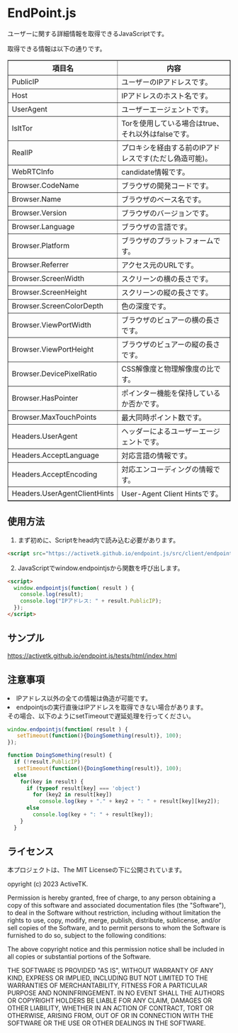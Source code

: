 <link rel="stylesheet" href="https://activetk.github.io/endpoint.js/lib/bootstrap-4.1.3.min.css">

# EndPoint.js

ユーザーに関する詳細情報を取得できるJavaScriptです。

取得できる情報は以下の通りです。

<table border="1" class="table table-striped">
<tbody><tr><th>項目名</th><th>内容</th></tr>
<tr><td>PublicIP</td><td>ユーザーのIPアドレスです。</td></tr>
<tr><td>Host</td><td>IPアドレスのホスト名です。</td></tr>
<tr><td>UserAgent</td><td>ユーザーエージェントです。</td></tr>
<tr><td>IsItTor</td><td>Torを使用している場合はtrue、それ以外はfalseです。</td></tr>
<tr><td>RealIP</td><td>プロキシを経由する前のIPアドレスです(ただし偽造可能)。</td></tr>
<tr><td>WebRTCInfo</td><td>candidate情報です。</td></tr>
<tr><td>Browser.CodeName</td><td>ブラウザの開発コードです。</td></tr>
<tr><td>Browser.Name</td><td>ブラウザのベース名です。</td></tr>
<tr><td>Browser.Version</td><td>ブラウザのバージョンです。</td></tr>
<tr><td>Browser.Language</td><td>ブラウザの言語です。</td></tr>
<tr><td>Browser.Platform</td><td>ブラウザのプラットフォームです。</td></tr>
<tr><td>Browser.Referrer</td><td>アクセス元のURLです。</td></tr>
<tr><td>Browser.ScreenWidth</td><td>スクリーンの横の長さです。</td></tr>
<tr><td>Browser.ScreenHeight</td><td>スクリーンの縦の長さです。</td></tr>
<tr><td>Browser.ScreenColorDepth</td><td>色の深度です。</td></tr>
<tr><td>Browser.ViewPortWidth</td><td>ブラウザのビュアーの横の長さです。</td></tr>
<tr><td>Browser.ViewPortHeight</td><td>ブラウザのビュアーの縦の長さです。</td></tr>
<tr><td>Browser.DevicePixelRatio</td><td>CSS解像度と物理解像度の比です。</td></tr>
<tr><td>Browser.HasPointer</td><td>ポインター機能を保持しているか否かです。</td></tr>
<tr><td>Browser.MaxTouchPoints</td><td>最大同時ポイント数です。</td></tr>
<tr><td>Headers.UserAgent</td><td>ヘッダーによるユーザーエージェントです。</td></tr>
<tr><td>Headers.AcceptLanguage</td><td>対応言語の情報です。</td></tr>
<tr><td>Headers.AcceptEncoding</td><td>対応エンコーディングの情報です。</td></tr>
<tr><td>Headers.UserAgentClientHints</td><td>User-Agent Client Hintsです。</td></tr>
</tbody></table>

## 使用方法

1. まず初めに、Scriptをhead内で読み込む必要があります。

```html
<script src="https://activetk.github.io/endpoint.js/src/client/endpoint.js"></script>
```

2. JavaScriptでwindow.endpointjsから関数を呼び出します。
```html
<script>
  window.endpointjs(function( result ) {
    console.log(result);
    console.log("IPアドレス: " + result.PublicIP);
  });
</script>
```

## サンプル

<a href="https://activetk.github.io/endpoint.js/tests/html/index.html" target="_blank">https://activetk.github.io/endpoint.js/tests/html/index.html</a>

## 注意事項

<li>IPアドレス以外の全ての情報は偽造が可能です。</li>

<li>endpointjsの実行直後はIPアドレスを取得できない場合があります。<br>その場合、以下のようにsetTimeoutで遅延処理を行ってください。</li>


```JavaScript
window.endpointjs(function( result ) {
   setTimeout(function(){DoingSomething(result)}, 100);
});

function DoingSomething(result) {
  if (!result.PublicIP)
   setTimeout(function(){DoingSomething(result)}, 100);
  else
    for(key in result) {
      if (typeof result[key] === 'object')
        for (key2 in result[key])
          console.log(key + "." + key2 + ": " + result[key][key2]);
      else
        console.log(key + ": " + result[key]);
    }
  }
```

## ライセンス

本プロジェクトは、The MIT Licenseの下に公開されています。

opyright (c) 2023 ActiveTK.

Permission is hereby granted, free of charge, to any person obtaining a copy
of this software and associated documentation files (the "Software"), to deal
in the Software without restriction, including without limitation the rights
to use, copy, modify, merge, publish, distribute, sublicense, and/or sell
copies of the Software, and to permit persons to whom the Software is
furnished to do so, subject to the following conditions:

The above copyright notice and this permission notice shall be included in all
copies or substantial portions of the Software.

THE SOFTWARE IS PROVIDED "AS IS", WITHOUT WARRANTY OF ANY KIND, EXPRESS OR
IMPLIED, INCLUDING BUT NOT LIMITED TO THE WARRANTIES OF MERCHANTABILITY,
FITNESS FOR A PARTICULAR PURPOSE AND NONINFRINGEMENT. IN NO EVENT SHALL THE
AUTHORS OR COPYRIGHT HOLDERS BE LIABLE FOR ANY CLAIM, DAMAGES OR OTHER
LIABILITY, WHETHER IN AN ACTION OF CONTRACT, TORT OR OTHERWISE, ARISING FROM,
OUT OF OR IN CONNECTION WITH THE SOFTWARE OR THE USE OR OTHER DEALINGS IN THE
SOFTWARE.
